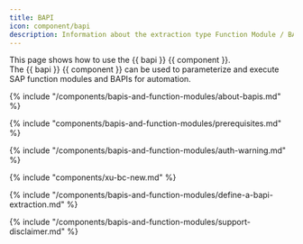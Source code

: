 ```yaml
---
title: BAPI
icon: component/bapi
description: Information about the extraction type Function Module / BAPI
---
```


This page shows how to use the {{ bapi }} {{ component }}.<br>
The {{ bapi }} {{ component }} can be used to parameterize and execute SAP function modules and BAPIs for automation.

{% include "/components/bapis-and-function-modules/about-bapis.md" %}

{% include "components/bapis-and-function-modules/prerequisites.md" %}

{% include "/components/bapis-and-function-modules/auth-warning.md" %}

{% include "components/xu-bc-new.md"  %}

{% include "/components/bapis-and-function-modules/define-a-bapi-extraction.md" %}

{% include "/components/bapis-and-function-modules/support-disclaimer.md" %}

